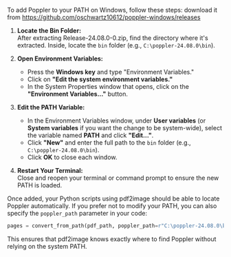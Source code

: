 To add Poppler to your PATH on Windows, follow these steps:
download it from https://github.com/oschwartz10612/poppler-windows/releases 
1. **Locate the Bin Folder:**  
   After extracting Release-24.08.0-0.zip, find the directory where it's extracted. Inside, locate the `bin` folder (e.g., `C:\poppler-24.08.0\bin`).

2. **Open Environment Variables:**
   - Press the **Windows key** and type "Environment Variables."
   - Click on **"Edit the system environment variables."**
   - In the System Properties window that opens, click on the **"Environment Variables..."** button.

3. **Edit the PATH Variable:**
   - In the Environment Variables window, under **User variables** (or **System variables** if you want the change to be system-wide), select the variable named **PATH** and click **"Edit..."**.
   - Click **"New"** and enter the full path to the `bin` folder (e.g., `C:\poppler-24.08.0\bin`).
   - Click **OK** to close each window.

4. **Restart Your Terminal:**  
   Close and reopen your terminal or command prompt to ensure the new PATH is loaded.

Once added, your Python scripts using pdf2image should be able to locate Poppler automatically. If you prefer not to modify your PATH, you can also specify the `poppler_path` parameter in your code:

```python
pages = convert_from_path(pdf_path, poppler_path=r"C:\poppler-24.08.0\bin")
```

This ensures that pdf2image knows exactly where to find Poppler without relying on the system PATH.